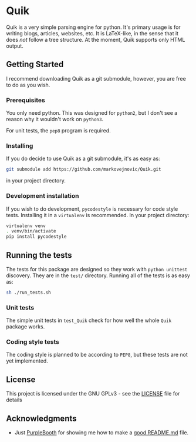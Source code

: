 # Quik

Quik is a very simple parsing engine for python. It's primary usage is for writing blogs, articles, websites, etc. It is LaTeX-like, in the sense that it does *not* follow a tree structure. At the moment, Quik supports only HTML output.

## Getting Started

I recommend downloading Quik as a git submodule, however, you are free to do as you wish.

### Prerequisites

You only need python. This was designed for `python2`, but I don't see a reason why it wouldn't work on `python3`.

For unit tests, the `pep8` program is required.

### Installing

If you do decide to use Quik as a git submodule, it's as easy as:

```bash
git submodule add https://github.com/markovejnovic/Quik.git
```

in your project directory.

### Development installation

If you wish to do development, `pycodestyle` is necessary for code style tests. Installing it in a `virtualenv` is recommended.
In your project directory:

```bash
virtualenv venv
. venv/bin/activate
pip install pycodestyle
```

## Running the tests

The tests for this package are designed so they work with `python unittest` discovery. They are in the `test/` directory. Running all of the tests is as easy as:

```bash
sh ./run_tests.sh
```

### Unit tests

The simple unit tests in `test_Quik` check for how well the whole `Quik` package works.

### Coding style tests

The coding style is planned to be according to `PEP8`, but these tests are not yet implemented.

## License

This project is licensed under the GNU GPLv3 - see the [LICENSE](LICENSE) file for details

## Acknowledgments

* Just [PurpleBooth](https://github.com/PurpleBooth) for showing me how to make a [good README.md](https://gist.github.com/PurpleBooth/109311bb0361f32d87a2) file.


